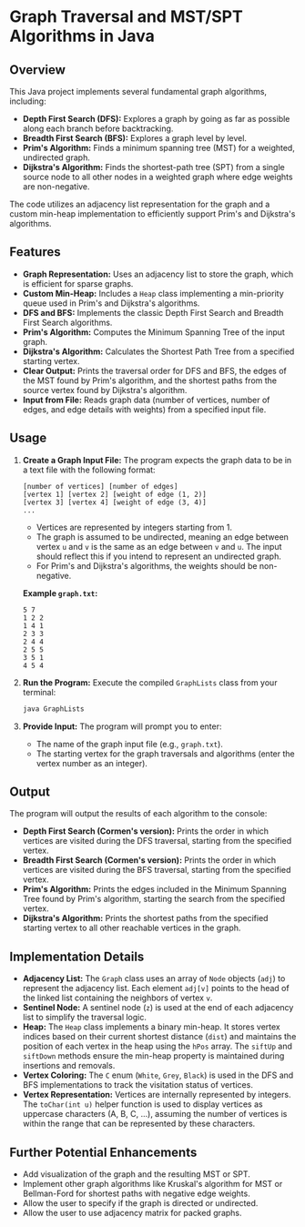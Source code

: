 # Graph Traversal and MST/SPT Algorithms in Java

## Overview

This Java project implements several fundamental graph algorithms, including:

* **Depth First Search (DFS):** Explores a graph by going as far as possible along each branch before backtracking.
* **Breadth First Search (BFS):** Explores a graph level by level.
* **Prim's Algorithm:** Finds a minimum spanning tree (MST) for a weighted, undirected graph.
* **Dijkstra's Algorithm:** Finds the shortest-path tree (SPT) from a single source node to all other nodes in a weighted graph where edge weights are non-negative.

The code utilizes an adjacency list representation for the graph and a custom min-heap implementation to efficiently support Prim's and Dijkstra's algorithms.

## Features

* **Graph Representation:** Uses an adjacency list to store the graph, which is efficient for sparse graphs.
* **Custom Min-Heap:** Includes a `Heap` class implementing a min-priority queue used in Prim's and Dijkstra's algorithms.
* **DFS and BFS:** Implements the classic Depth First Search and Breadth First Search algorithms.
* **Prim's Algorithm:** Computes the Minimum Spanning Tree of the input graph.
* **Dijkstra's Algorithm:** Calculates the Shortest Path Tree from a specified starting vertex.
* **Clear Output:** Prints the traversal order for DFS and BFS, the edges of the MST found by Prim's algorithm, and the shortest paths from the source vertex found by Dijkstra's algorithm.
* **Input from File:** Reads graph data (number of vertices, number of edges, and edge details with weights) from a specified input file.

## Usage

1.  **Create a Graph Input File:** The program expects the graph data to be in a text file with the following format:
    ```
    [number of vertices] [number of edges]
    [vertex 1] [vertex 2] [weight of edge (1, 2)]
    [vertex 3] [vertex 4] [weight of edge (3, 4)]
    ...
    ```
    * Vertices are represented by integers starting from 1.
    * The graph is assumed to be undirected, meaning an edge between vertex `u` and `v` is the same as an edge between `v` and `u`. The input should reflect this if you intend to represent an undirected graph.
    * For Prim's and Dijkstra's algorithms, the weights should be non-negative.

    **Example `graph.txt`:**
    ```
    5 7
    1 2 2
    1 4 1
    2 3 3
    2 4 4
    2 5 5
    3 5 1
    4 5 4
    ```

2.  **Run the Program:** Execute the compiled `GraphLists` class from your terminal:
    ```bash
    java GraphLists
    ```

3.  **Provide Input:** The program will prompt you to enter:
    * The name of the graph input file (e.g., `graph.txt`).
    * The starting vertex for the graph traversals and algorithms (enter the vertex number as an integer).

## Output

The program will output the results of each algorithm to the console:

* **Depth First Search (Cormen's version):** Prints the order in which vertices are visited during the DFS traversal, starting from the specified vertex.
* **Breadth First Search (Cormen's version):** Prints the order in which vertices are visited during the BFS traversal, starting from the specified vertex.
* **Prim's Algorithm:** Prints the edges included in the Minimum Spanning Tree found by Prim's algorithm, starting the search from the specified vertex.
* **Dijkstra's Algorithm:** Prints the shortest paths from the specified starting vertex to all other reachable vertices in the graph.

## Implementation Details

* **Adjacency List:** The `Graph` class uses an array of `Node` objects (`adj`) to represent the adjacency list. Each element `adj[v]` points to the head of the linked list containing the neighbors of vertex `v`.
* **Sentinel Node:** A sentinel node (`z`) is used at the end of each adjacency list to simplify the traversal logic.
* **Heap:** The `Heap` class implements a binary min-heap. It stores vertex indices based on their current shortest distance (`dist`) and maintains the position of each vertex in the heap using the `hPos` array. The `siftUp` and `siftDown` methods ensure the min-heap property is maintained during insertions and removals.
* **Vertex Coloring:** The `C` enum (`White`, `Grey`, `Black`) is used in the DFS and BFS implementations to track the visitation status of vertices.
* **Vertex Representation:** Vertices are internally represented by integers. The `toChar(int u)` helper function is used to display vertices as uppercase characters (A, B, C, ...), assuming the number of vertices is within the range that can be represented by these characters.

## Further Potential Enhancements 

* Add visualization of the graph and the resulting MST or SPT.
* Implement other graph algorithms like Kruskal's algorithm for MST or Bellman-Ford for shortest paths with negative edge weights.
* Allow the user to specify if the graph is directed or undirected.
* Allow the user to use adjacency matrix for packed graphs.
